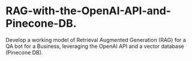 # RAG-with-the-OpenAI-API-and-Pinecone-DB.
Develop a working model of Retrieval Augmented Generation (RAG) for a QA bot for a Business, leveraging the OpenAI API and a vector database (Pinecone DB).
